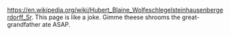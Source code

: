 https://en.wikipedia.org/wiki/Hubert_Blaine_Wolfeschlegelsteinhausenbergerdorff_Sr.
This page is like a joke. Gimme theese shrooms the great-grandfather ate ASAP.

